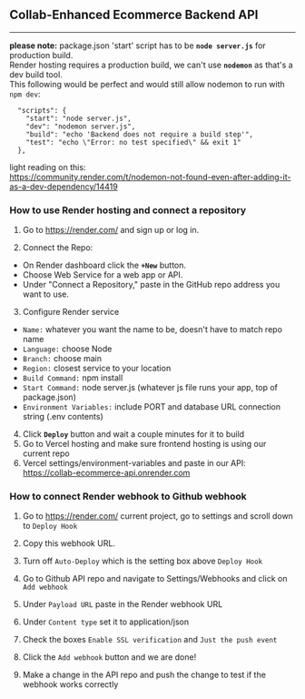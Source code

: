 ## Collab-Enhanced Ecommerce Backend API  
---
**please note:**  package.json 'start' script has to be **`node server.js`** for production build.  
Render hosting requires a production build, we can't use **`nodemon`** as that's a dev build tool.  
This following would be perfect and would still allow nodemon to run with `npm dev`:
```
  "scripts": {
    "start": "node server.js",
    "dev": "nodemon server.js",
    "build": "echo 'Backend does not require a build step'",
    "test": "echo \"Error: no test specified\" && exit 1"
  },
  ```

light reading on this:  
https://community.render.com/t/nodemon-not-found-even-after-adding-it-as-a-dev-dependency/14419  

### How to use Render hosting and connect a repository  

 1. Go to https://render.com/ and sign up or log in.

 2. Connect the Repo:
 - On Render dashboard click the **`+New`** button.
 - Choose Web Service for a web app or API.
 - Under "Connect a Repository," paste in the GitHub repo address you want to use.
  
 3. Configure Render service
- `Name:` whatever you want the name to be, doesn't have to match repo name  
- `Language:` choose Node 
- `Branch:` choose main 
- `Region:` closest service to your location  
- `Build Command:` npm install
- `Start Command:` node server.js   (whatever js file runs your app, top of package.json)
- `Environment Variables:` include PORT and database URL connection string (.env contents)  
4. Click **`Deploy`** button and wait a couple minutes for it to build  
5. Go to Vercel hosting and make sure frontend hosting is using our current repo  
6. Vercel settings/environment-variables and paste in our API:  https://collab-ecommerce-api.onrender.com  

### How to connect Render webhook to Github webhook  

 1. Go to https://render.com/ current project, go to settings and scroll down to `Deploy Hook`

 2. Copy this webhook URL. 
  
 3. Turn off `Auto-Deploy` which is the setting box above `Deploy Hook` 
4. Go to Github API repo and navigate to Settings/Webhooks and click on `Add webhook`
5. Under `Payload URL` paste in the Render webhook URL
6. Under `Content type` set it to application/json  
7. Check the boxes `Enable SSL verification` and `Just the push event`  
8. Click the `Add webhook` button and we are done!  
9. Make a change in the API repo and push the change to test if the webhook works correctly